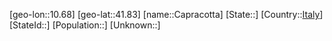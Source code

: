 ﻿---
location: [41.83,10.68]
type: City
tags:
- geo/City


SpocWebEntityId: 29476
isDeleted: false
confidential: public

---
[geo-lon::10.68]
[geo-lat::41.83]
[name::Capracotta]
[State::]
[Country::[Italy](geo/Continent/Europe/Italy.md)]
[StateId::]
[Population::]
[Unknown::]

